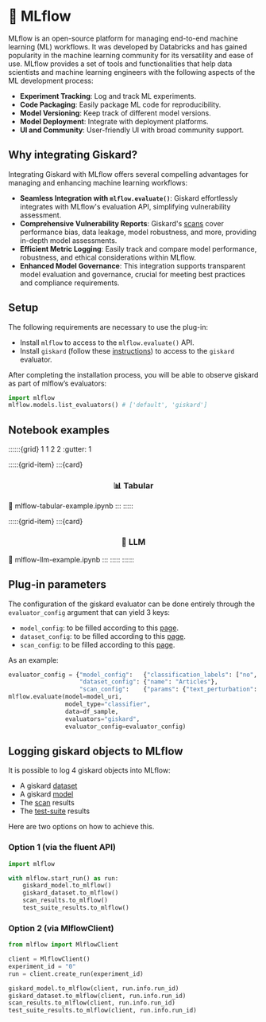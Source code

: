 # 🏃 MLflow

MLflow is an open-source platform for managing end-to-end machine learning (ML) workflows. It was developed by Databricks and has gained popularity in the machine learning community for its versatility and ease of use. MLflow provides a set of tools and functionalities that help data scientists and machine learning engineers with the following aspects of the ML development process:

- **Experiment Tracking**: Log and track ML experiments.
- **Code Packaging**: Easily package ML code for reproducibility.
- **Model Versioning**: Keep track of different model versions.
- **Model Deployment**: Integrate with deployment platforms.
- **UI and Community**: User-friendly UI with broad community support.

## Why integrating Giskard?

Integrating Giskard with MLflow offers several compelling advantages for managing and enhancing machine learning workflows:
- **Seamless Integration with `mlflow.evaluate()`**: Giskard effortlessly integrates with MLflow's evaluation API, simplifying vulnerability assessment.
- **Comprehensive Vulnerability Reports**: Giskard's [scans](https://docs.giskard.ai/en/latest/guides/scan/index.html) cover performance bias, data leakage, model robustness, and more, providing in-depth model assessments.
- **Efficient Metric Logging**: Easily track and compare model performance, robustness, and ethical considerations within MLflow.
- **Enhanced Model Governance**: This integration supports transparent model evaluation and governance, crucial for meeting best practices and compliance requirements.

## Setup
The following requirements are necessary to use the plug-in:

- Install `mlflow` to access to the `mlflow.evaluate()` API.
- Install `giskard` (follow these [instructions](https://docs.giskard.ai/en/latest/guides/installation_library/index.html))
  to access to the `giskard` evaluator.

After completing the installation process, you will be able to observe giskard as part of mlflow’s evaluators:

```python
import mlflow
mlflow.models.list_evaluators() # ['default', 'giskard']
```

## Notebook examples
::::::{grid} 1 1 2 2
:gutter: 1

:::::{grid-item}
:::{card} <br><h3><center>📊 Tabular</center></h3>
:link: mlflow-tabular-example.ipynb
:::
:::::

:::::{grid-item}
:::{card} <br><h3><center>📝 LLM</center></h3>
:link: mlflow-llm-example.ipynb
:::
:::::
::::::

## Plug-in parameters

The configuration of the giskard evaluator can be done entirely through the `evaluator_config` argument that can yield 3 keys:

- `model_config`: to be filled according to this [page](https://docs.giskard.ai/en/latest/reference/models/index.html).
- `dataset_config`: to be filled according to this [page](https://docs.giskard.ai/en/latest/reference/datasets/index.html).
- `scan_config`: to be filled according to this [page](https://docs.giskard.ai/en/latest/reference/scan/index.html).

As an example:
```python
evaluator_config = {"model_config":   {"classification_labels": ["no", "yes"]},
                    "dataset_config": {"name": "Articles"},
                    "scan_config":    {"params": {"text_perturbation": {"num_samples": 1000}}}}
mlflow.evaluate(model=model_uri,
                model_type="classifier",
                data=df_sample,
                evaluators="giskard",
                evaluator_config=evaluator_config)
```

## Logging giskard objects to MLflow
It is possible to log 4 giskard objects into MLflow:

- A giskard [dataset](https://docs.giskard.ai/en/latest/guides/wrap_dataset/index.html)
- A giskard [model](https://docs.giskard.ai/en/latest/guides/wrap_model/index.html)
- The [scan](https://docs.giskard.ai/en/latest/guides/scan/index.html) results
- The [test-suite](https://docs.giskard.ai/en/latest/guides/scan/index.html) results

Here are two options on how to achieve this.

### Option 1 (via the fluent API)
```python
import mlflow

with mlflow.start_run() as run:
    giskard_model.to_mlflow()
    giskard_dataset.to_mlflow()
    scan_results.to_mlflow()
    test_suite_results.to_mlflow()
```

### Option 2 (via MlflowClient)
```python
from mlflow import MlflowClient

client = MlflowClient()
experiment_id = "0"
run = client.create_run(experiment_id)

giskard_model.to_mlflow(client, run.info.run_id)
giskard_dataset.to_mlflow(client, run.info.run_id)
scan_results.to_mlflow(client, run.info.run_id)
test_suite_results.to_mlflow(client, run.info.run_id)
```
